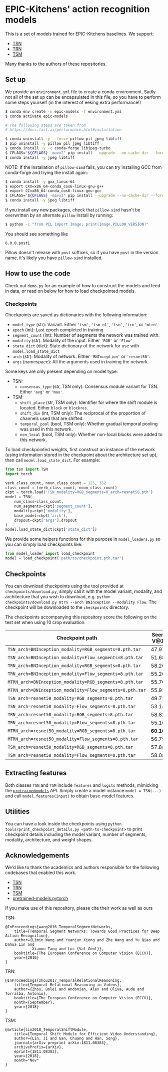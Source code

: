 # EPIC-Kitchens' action recognition models

This is a set of models trained for EPIC-Kitchens baselines. We support:

- [TSN](https://github.com/yjxiong/tsn-pytorch)
- [TRN](https://github.com/metalbubble/TRN-pytorch)
- [TSM](https://github.com/MIT-HAN-LAB/temporal-shift-module)

Many thanks to the authors of these repositories.

## Set up

We provide an `environment.yml` file to create a conda environment. Sadly not all of the
set up can be encapsulated in this file, so you have to perform some steps yourself
(in the interest of eeking extra performance!)

```bash
$ conda env create -n epic-models -f environment.yml
$ conda activate epic-models

# The following steps are taken from
# https://docs.fast.ai/performance.html#installation

$ conda uninstall -y --force pillow pil jpeg libtiff
$ pip uninstall -y pillow pil jpeg libtiff
$ conda install -y -c conda-forge libjpeg-turbo
$ CFLAGS="${CFLAGS} -mavx2" pip install --upgrade --no-cache-dir --force-reinstall --no-binary :all: --compile pillow-simd
$ conda install -y jpeg libtiff
```

NOTE: If the installation of `pillow-simd` fails, you can try installing GCC from
conda-forge and trying the install again:

```bash
$ conda install -y gxx_linux-64
$ export CXX=x86_64-conda_cos6-linux-gnu-g++
$ export CC=x86_64-conda_cos6-linux-gnu-gcc
$ CFLAGS="${CFLAGS} -mavx2" pip install --upgrade --no-cache-dir --force-reinstall --no-binary :all: --compile pillow-simd
$ conda install -y jpeg libtiff
```

If you install any new packages, check that `pillow-simd` hasn't be overwritten
by an alternate `pillow` install by running:

```bash
$ python -c "from PIL import Image; print(Image.PILLOW_VERSION)"
```

You should see something like

```
6.0.0.post1
```

Pillow doesn't release with `post` suffixes, so if you have `post` in the version
name, it's likely you have `pillow-simd` installed.

## How to use the code

Check out `demo.py` for an example of how to construct the models and feed in
data, or read on below for how to load checkpointed models.

### Checkpoints

Checkpoints are saved as dictionaries with the following information:

- `model_type` (str): Variant. Either `'tsm'`, `'tsm-nl'`, `'tsn'`, `'trn'`, or
  `'mtrn'`
- `epoch` (int): Last epoch completed in training
- `segment_count` (int): Number of segments the network was trained with.
- `modality` (str): Modality of the input. Either `'RGB'` or `'Flow'`
- `state_dict` (dict): State dictionary of the network for use with
  `model.load_state_dict`
- `arch` (str): Modality of network. Either `'BNInception'` or `'resnet50'`.
- `args` (namespace): All the arguments used in training the network.

Some keys are only present depending on model type:
- TSN:
    - `consensus_type` (str, TSN only): Consensus module variant for TSN. Either `'avg'` or
      `'max'`.
- TSM:
    - `shift_place` (str, TSM only): Identifier for where the shift module is located.
      Either `block` or `blockres`.
    - `shift_div` (int, TSM only): The reciprocal of the proportion of channels used that
      are shifted.
    - `temporal_pool` (bool, TSM only): Whether gradual temporal pooling was used in this
      network.
    - `non_local` (bool, TSM only): Whether non-local blocks were added to this network.

To load checkpointed weights, first construct an instance of the network (using
information stored in the checkpoint about the architecture set up), then call
`model.load_state_dict`. For example:

```python
from tsn import TSN
import torch

verb_class_count, noun_class_count = 125, 352
class_count = (verb_class_count, noun_class_count)
ckpt = torch.load('TSN_modality=RGB_segments=8_arch=resnet50.pth')
model = TSN(
    num_class=class_count,
    num_segments=ckpt['segment_count'],
    modality=ckpt['modality'],
    base_model=ckpt['arch'],
    dropout=ckpt['args'].dropout
)
model.load_state_dict(ckpt['state_dict'])
```

We provide some helpers functions for this purpose in `model_loaders.py` so you can 
simply load checkpoints like:

```python
from model_loader import load_checkpoint
model = load_checkpoint('path/to/checkpoint.pth.tar')
```


## Checkpoints
You can download checkpoints using the tool provided at `checkpoints/download.py`,
simply call it with the model variant, modality, and architecture that you wish to
download, e.g. `python checkpoints/download.py mtrn --arch BNInception --modality
Flow`. The checkpoint will be downloaded to the `checkpoints` directory.

The checkpoints accompanying this repository score the following on the test set
when using 10 crop evaluation.

| Checkpoint path                                          | Seen V@1  | Seen N@1  | Seen A@1  | Unseen V@1 | Unseen N@1 | Unseen A@1 |
|----------------------------------------------------------|-----------|-----------|-----------|------------|------------|------------|
| `TSN_arch=BNInception_modality=RGB_segments=8.pth.tar`   | 47.97     | 38.85     | 22.39     | 36.46      | 22.64      | 22.39      |
| `TSN_arch=BNInception_modality=Flow_segments=8.pth.tar`  | 51.68     | 26.82     | 16.76     | 47.35      | 21.20      | 13.49      |
| `TRN_arch=BNInception_modality=RGB_segments=8.pth.tar`   | 58.26     | 36.32     | 25.46     | 47.29      | 22.91      | 15.06      |
| `TRN_arch=BNInception_modality=Flow_segments=8.pth.tar`  | 55.20     | 23.95     | 16.03     | 50.32      | 19.02      | 12.77      |
| `MTRN_arch=BNInception_modality=RGB_segments=8.pth.tar`  | 55.76     | 37.94     | 26.62     | 45.41      | 23.90      | 15.57      |
| `MTRN_arch=BNInception_modality=Flow_segments=8.pth.tar` | 55.92     | 24.88     | 16.78     | 51.38      | 20.69      | 14.00      |
| `TSN_arch=resnet50_modality=RGB_segments=8.pth.tar`      | 49.71     | 39.85     | 23.97     | 36.70      | 23.11      | 12.77      |
| `TSN_arch=resnet50_modality=Flow_segments=8.pth.tar`     | 53.14     | 27.76     | 20.28     | 47.56      | 20.28      | 13.11      |
| `TRN_arch=resnet50_modality=RGB_segments=8.pth.tar`      | 58.82     | 37.27     | 26.62     | 47.32      | 23.69      | 15.71      |
| `TRN_arch=resnet50_modality=Flow_segments=8.pth.tar`     | 55.16     | 23.19     | 15.77     | 50.39      | 18.50      | 12.02      |
| `MTRN_arch=resnet50_modality=RGB_segments=8.pth.tar`     | **60.16** | 38.36     | **28.23** | 46.94      | **24.41**  | **16.32**  |
| `MTRN_arch=resnet50_modality=Flow_segments=8.pth.tar`    | 56.79     | 25.00     | 17.24     | 50.36      | 20.28      | 13.42      |
| `TSM_arch=resnet50_modality=RGB_segments=8.pth.tar`      | 57.88     | **40.84** | **28.22** | 43.50      | 23.32      | 14.99      |
| `TSM_arch=resnet50_modality=Flow_segments=8.pth.tar`     | 58.08     | 27.49     | 19.14     | **52.68**  | 20.83      | 14.27      |


## Extracting features

Both classes `TSN` and `TSM` include `features` and `logits` methods, mimicking the
[`pretrainedmodels`](https://github.com/Cadene/pretrained-models.pytorch) API. Simply
create a model instance `model = TSN(...)` and call `model.features(input)` to
obtain base-model features.

## Utilities
You can have a look inside the checkpoints using `python
tools/print_checkpoint_details.py <path-to-checkpoint>` to print checkpoint details
including the model variant, number of segments, modality, architecture, and weight
shapes.

## Acknowledgements

We'd like to thank the academics and authors responsible for the following codebases that enabled this work.

- [TSN](https://github.com/yjxiong/tsn-pytorch)
- [TRN](https://github.com/metalbubble/TRN-pytorch)
- [TSM](https://github.com/mit-han-lab/temporal-shift-module)
- [pretrained-models.pytorch](https://github.com/Cadene/pretrained-models.pytorch)

If you make use of this repository, please cite their work as well as ours

TSN:
```
@InProceedings{wang2016_TemporalSegmentNetworks,
    title={Temporal Segment Networks: Towards Good Practices for Deep Action Recognition},
    author={Limin Wang and Yuanjun Xiong and Zhe Wang and Yu Qiao and Dahua Lin and
            Xiaoou Tang and Luc {Val Gool}},
    booktitle={The European Conference on Computer Vision (ECCV)},
    year={2016}
}
```

TRN:
```
@InProceedings{zhou2017_TemporalRelationalReasoning,
    title={Temporal Relational Reasoning in Videos},
    author={Zhou, Bolei and Andonian, Alex and Oliva, Aude and Torralba, Antonio},
    booktitle={The European Conference on Computer Vision (ECCV)},
    month={September},
    year={2018}
}
```

TSM:
```
@article{lin2018_TemporalShiftModule,
    title={Temporal Shift Module for Efficient Video Understanding},
    author={Lin, Ji and Gan, Chuang and Han, Song},
    journal={arXiv preprint arXiv:1811.08383},
    archivePrefix={arXiv},
    eprint={1811.08383},
    year={2018},
    month="Nov"
}
```
